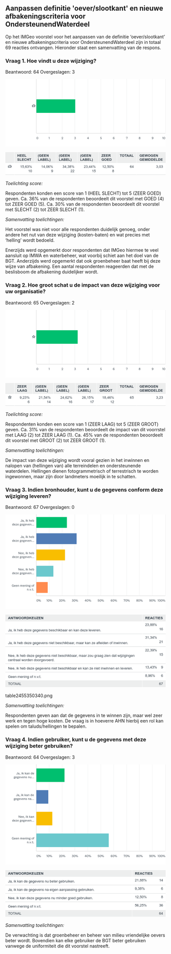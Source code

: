 Aanpassen definitie 'oever/slootkant' en nieuwe afbakeningscriteria voor OndersteunendWaterdeel
-----------------------------------------------------------------------------------------------

Op het IMGeo voorstel voor het aanpassen van de definitie ‘oever/slootkant’ en
nieuwe afbakeningscriteria voor OndersteunendWaterdeel zijn in totaal 69
reacties ontvangen. Hieronder staat een samenvatting van de respons.

### Vraag 1. Hoe vindt u deze wijziging?

Beantwoord: 64 Overgeslagen: 3

![chart2650129570.png](media/0c6abe632f1b3f7d2de01c4c6fd13d2f.png)

![table2650129570.png](media/57823dafbeb20bd6b95134d56144804b.png)

*Toelichting score:*

Respondenten konden een score van 1 (HEEL SLECHT) tot 5 (ZEER GOED) geven. Ca.
36% van de respondenten beoordeelt dit voorstel met GOED (4) tot ZEER GOED (5).
Ca. 30% van de respondenten beoordeelt dit voorstel met SLECHT (2) tot ZEER
SLECHT (1).

*Samenvatting toelichtingen:*

Het voorstel was niet voor alle respondenten duidelijk genoeg, onder andere het
nut van deze wijziging (kosten-baten) en wat precies met ‘helling’ wordt
bedoeld.

Enerzijds werd opgemerkt door respondenten dat IMGeo hiermee te veel aansluit op
IMWA en waterbeheer, wat voorbij schiet aan het doel van de BGT. Anderzijds werd
opgemerkt dat ook groenbeheer baat heeft bij deze wijze van afbakening. Een
aantal respondenten reageerden dat met de beslisboom de afbakening duidelijker
wordt.

### Vraag 2. Hoe groot schat u de impact van deze wijziging voor uw organisatie?

Beantwoord: 65 Overgeslagen: 2

![chart2650129580.png](media/bcf24f1bce0d87210025b5d62fdf1be0.png)

![table2650129580.png](media/74e992fb13af210046b5b8c25ee663e3.png)

*Toelichting score:*

Respondenten konden een score van 1 (ZEER LAAG) tot 5 (ZEER GROOT) geven. Ca.
31% van de respondenten beoordeelt de impact van dit voorrstel met LAAG (2) tot
ZEER LAAG (1). Ca. 45% van de respondenten beoordeelt dit voorstel met GROOT (2)
tot ZEER GROOT (1).

*Samenvatting toelichtingen:*

De impact van deze wijziging wordt vooral gezien in het inwinnen en nalopen van
(hellingen van) alle terreindelen en ondersteunende waterdelen. Hellingen dienen
fotogrammetrisch of terrestrisch te worden ingewonnen, maar zijn door landmeters
moeilijk in te schatten.

### Vraag 3. Indien bronhouder, kunt u de gegevens conform deze wijziging leveren?

Beantwoord: 67 Overgeslagen: 0

![chart2650129590.png](media/717f0a0a59ee508e7dba67ac2a605d09.png)

![table2650129590.png](media/b2205bb19b39fa991ed4eb7d25e2b7f6.png)

table2455350340.png

*Samenvatting toelichtingen:*

Respondenten geven aan dat de gegevens in te winnen zijn, maar wel zeer werk en
tegen hoge kosten. De vraag is in hoeverre AHN hierbij een rol kan spelen om
taluds/hellingen te bepalen.

### Vraag 4. Indien gebruiker, kunt u de gegevens met deze wijziging beter gebruiken?

Beantwoord: 64 Overgeslagen: 3

![chart2650129600.png](media/f47bfb16d299c255d7bca07c0264b91e.png)

![table2650129600.png](media/15a6a020aa153468960a7ce515dabe4b.png)

*Samenvatting toelichtingen:*

De verwachting is dat groenbeheer en beheer van milieu vriendelijke oevers beter
wordt. Bovendien kan elke gebruiker de BGT beter gebruiken vanwege de
uniformiteit die dit voorstel nastreeft.
